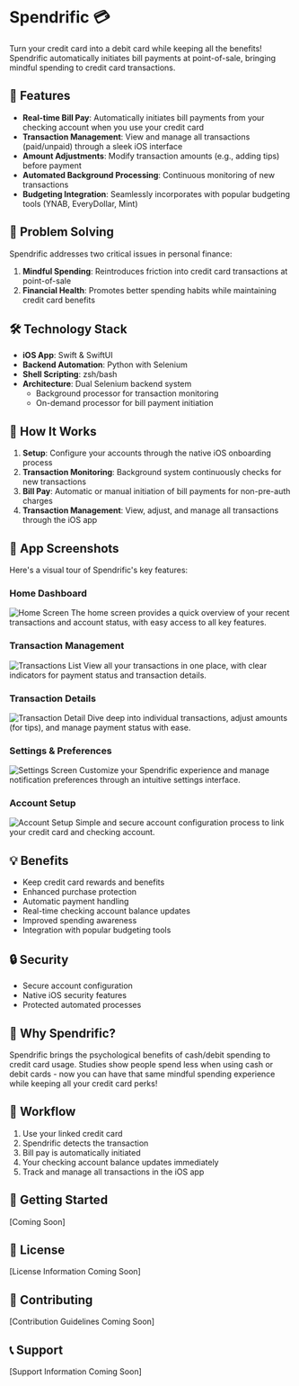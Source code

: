 # Spendrific 💳

Turn your credit card into a debit card while keeping all the benefits! Spendrific automatically initiates bill payments at point-of-sale, bringing mindful spending to credit card transactions.

## 🌟 Features

- **Real-time Bill Pay**: Automatically initiates bill payments from your checking account when you use your credit card
- **Transaction Management**: View and manage all transactions (paid/unpaid) through a sleek iOS interface
- **Amount Adjustments**: Modify transaction amounts (e.g., adding tips) before payment
- **Automated Background Processing**: Continuous monitoring of new transactions
- **Budgeting Integration**: Seamlessly incorporates with popular budgeting tools (YNAB, EveryDollar, Mint)

## 🎯 Problem Solving

Spendrific addresses two critical issues in personal finance:

1. **Mindful Spending**: Reintroduces friction into credit card transactions at point-of-sale
2. **Financial Health**: Promotes better spending habits while maintaining credit card benefits

## 🛠 Technology Stack

- **iOS App**: Swift & SwiftUI
- **Backend Automation**: Python with Selenium
- **Shell Scripting**: zsh/bash
- **Architecture**: Dual Selenium backend system
  - Background processor for transaction monitoring
  - On-demand processor for bill payment initiation

## 🚀 How It Works

1. **Setup**: Configure your accounts through the native iOS onboarding process
2. **Transaction Monitoring**: Background system continuously checks for new transactions
3. **Bill Pay**: Automatic or manual initiation of bill payments for non-pre-auth charges
4. **Transaction Management**: View, adjust, and manage all transactions through the iOS app

## 📱 App Screenshots

Here's a visual tour of Spendrific's key features:

### Home Dashboard
![Home Screen](screenshots/home-screen.png)
The home screen provides a quick overview of your recent transactions and account status, with easy access to all key features.

### Transaction Management
![Transactions List](screenshots/transactions-list.png)
View all your transactions in one place, with clear indicators for payment status and transaction details.

### Transaction Details
![Transaction Detail](screenshots/transaction-detail.png)
Dive deep into individual transactions, adjust amounts (for tips), and manage payment status with ease.

### Settings & Preferences
![Settings Screen](screenshots/settings-screen.png)
Customize your Spendrific experience and manage notification preferences through an intuitive settings interface.

### Account Setup
![Account Setup](screenshots/account-setup.png)
Simple and secure account configuration process to link your credit card and checking account.

## 💡 Benefits

- Keep credit card rewards and benefits
- Enhanced purchase protection
- Automatic payment handling
- Real-time checking account balance updates
- Improved spending awareness
- Integration with popular budgeting tools

## 🔒 Security

- Secure account configuration
- Native iOS security features
- Protected automated processes

## 🌈 Why Spendrific?

Spendrific brings the psychological benefits of cash/debit spending to credit card usage. Studies show people spend less when using cash or debit cards - now you can have that same mindful spending experience while keeping all your credit card perks!

## 🔄 Workflow

1. Use your linked credit card
2. Spendrific detects the transaction
3. Bill pay is automatically initiated
4. Your checking account balance updates immediately
5. Track and manage all transactions in the iOS app

## 🎉 Getting Started

[Coming Soon]

## 📝 License

[License Information Coming Soon]

## 🤝 Contributing

[Contribution Guidelines Coming Soon]

## 📞 Support

[Support Information Coming Soon] 